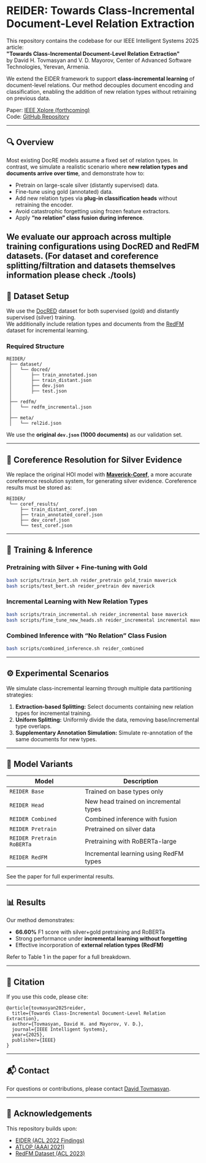 # REIDER: Towards Class-Incremental Document-Level Relation Extraction

This repository contains the codebase for our IEEE Intelligent Systems 2025 article:  
**"Towards Class-Incremental Document-Level Relation Extraction"**  
by David H. Tovmasyan and V. D. Mayorov, Center of Advanced Software Technologies, Yerevan, Armenia.

We extend the EIDER framework to support **class-incremental learning** of document-level relations. Our method decouples document encoding and classification, enabling the addition of new relation types without retraining on previous data.

Paper: [IEEE Xplore (forthcoming)](https://ieeexplore.ieee.org/)  
Code: [GitHub Repository](https://github.com/DavidTovmasyan/mr_Eider)

---

## 🔍 Overview

Most existing DocRE models assume a fixed set of relation types. In contrast, we simulate a realistic scenario where **new relation types and documents arrive over time**, and demonstrate how to:

- Pretrain on large-scale silver (distantly supervised) data.
- Fine-tune using gold (annotated) data.
- Add new relation types via **plug-in classification heads** without retraining the encoder.
- Avoid catastrophic forgetting using frozen feature extractors.
- Apply **“no relation” class fusion during inference**.

We evaluate our approach across multiple training configurations using DocRED and RedFM datasets.
(For dataset and coreference splitting/filtration and datasets themselves information please check ./tools)
---

## 📁 Dataset Setup

We use the [DocRED](https://www.aclweb.org/anthology/P19-1074/) dataset for both supervised (gold) and distantly supervised (silver) training.  
We additionally include relation types and documents from the [RedFM](https://aclanthology.org/2023.acl-long.630/) dataset for incremental learning.

### Required Structure
```
REIDER/
 ├── dataset/
 │   └── docred/
 │       ├── train_annotated.json
 │       ├── train_distant.json
 │       ├── dev.json
 │       ├── test.json
 │
 ├── redfm/
 │   └── redfm_incremental.json
 │
 ├── meta/
 │   └── rel2id.json
```

We use the **original `dev.json` (1000 documents)** as our validation set.

---

## 🔁 Coreference Resolution for Silver Evidence

We replace the original HOI model with **[Maverick-Coref](https://aclanthology.org/2024.acl-long.1033/)**, a more accurate coreference resolution system, for generating silver evidence. Coreference results must be stored as:

```
REIDER/
 └── coref_results/
     ├── train_distant_coref.json
     ├── train_annotated_coref.json
     ├── dev_coref.json
     └── test_coref.json
```

---

## 🚀 Training & Inference

### Pretraining with Silver + Fine-tuning with Gold
```bash
bash scripts/train_bert.sh reider_pretrain gold_train maverick
bash scripts/test_bert.sh reider_pretrain dev maverick
```

### Incremental Learning with New Relation Types
```bash
bash scripts/train_incremental.sh reider_incremental base maverick
bash scripts/fine_tune_new_heads.sh reider_incremental incremental maverick
```

### Combined Inference with “No Relation” Class Fusion
```bash
bash scripts/combined_inference.sh reider_combined
```

---

## ⚙️ Experimental Scenarios

We simulate class-incremental learning through multiple data partitioning strategies:

1. **Extraction-based Splitting:** Select documents containing new relation types for incremental training.
2. **Uniform Splitting:** Uniformly divide the data, removing base/incremental type overlaps.
3. **Supplementary Annotation Simulation:** Simulate re-annotation of the same documents for new types.

---

## 🧪 Model Variants

| Model                         | Description |
|------------------------------|-------------|
| `REIDER Base`                | Trained on base types only |
| `REIDER Head`                | New head trained on incremental types |
| `REIDER Combined`            | Combined inference with fusion |
| `REIDER Pretrain`            | Pretrained on silver data |
| `REIDER Pretrain RoBERTa`    | Pretraining with RoBERTa-large |
| `REIDER RedFM`               | Incremental learning using RedFM types |

See the paper for full experimental results.

---

## 📊 Results

Our method demonstrates:

- **66.60%** F1 score with silver+gold pretraining and RoBERTa
- Strong performance under **incremental learning without forgetting**
- Effective incorporation of **external relation types (RedFM)**

Refer to Table 1 in the paper for a full breakdown.

---

## 🧾 Citation

If you use this code, please cite:

```
@article{tovmasyan2025reider,
  title={Towards Class-Incremental Document-Level Relation Extraction},
  author={Tovmasyan, David H. and Mayorov, V. D.},
  journal={IEEE Intelligent Systems},
  year={2025},
  publisher={IEEE}
}
```

---

## 📬 Contact

For questions or contributions, please contact [David Tovmasyan](https://github.com/DavidTovmasyan).

---

## 🔗 Acknowledgements

This repository builds upon:
- [EIDER (ACL 2022 Findings)](https://arxiv.org/abs/2106.08657)
- [ATLOP (AAAI 2021)](https://arxiv.org/abs/2010.11304)
- [RedFM Dataset (ACL 2023)](https://aclanthology.org/2023.acl-long.630/)
